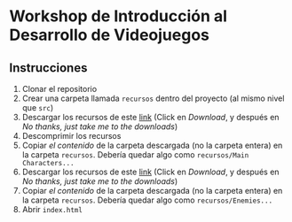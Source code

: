# Workshop de Introducción al Desarrollo de Videojuegos

## Instrucciones

1. Clonar el repositorio
2. Crear una carpeta llamada `recursos` dentro del proyecto (al mismo nivel que `src`)
3. Descargar los recursos de este [link](https://pixelfrog-assets.itch.io/pixel-adventure-1) (Click en _Download_, y después en _No thanks, just take me to the downloads_)
4. Descomprimir los recursos
5. Copiar _el contenido_ de la carpeta descargada (no la carpeta entera) en la carpeta `recursos`. Debería quedar algo como `recursos/Main Characters...`
6. Descargar los recursos de este [link](https://pixelfrog-assets.itch.io/pixel-adventure-2) (Click en _Download_, y después en _No thanks, just take me to the downloads_)
7. Copiar _el contenido_ de la carpeta descargada (no la carpeta entera) en la carpeta `recursos`. Debería quedar algo como `recursos/Enemies...`
8. Abrir `index.html`

